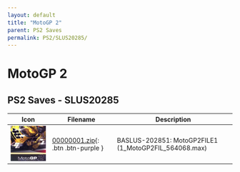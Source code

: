 ```yaml
---
layout: default
title: "MotoGP 2"
parent: PS2 Saves
permalink: PS2/SLUS20285/
---
```

# MotoGP 2

## PS2 Saves - SLUS20285

| Icon | Filename | Description |
|------|----------|-------------|
| ![MotoGP 2](icon0.png) | [00000001.zip](00000001.zip){: .btn .btn-purple } | BASLUS-202851: MotoGP2FILE1 (1_MotoGP2FIL_564068.max) |
